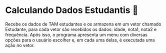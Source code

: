 # Calculando Dados Estudantis :open_file_folder:

Recebe os dados de TAM estudantes e os armazena em um vetor chamado Estudante, para cada vetor são recebidos os dados: idade, nota1, nota2 e frequência. Após isso, o programa apresenta um menu com diversas opções para o usuário escolher e, em cada uma delas, é executada uma ação no vetor.


